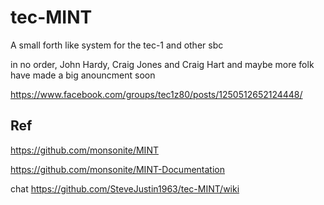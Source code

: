 # tec-MINT
A small forth like system for the tec-1 and other sbc

in no order, John Hardy, Craig Jones and Craig Hart and maybe more folk have made a big anouncment soon

https://www.facebook.com/groups/tec1z80/posts/1250512652124448/ 


## Ref
https://github.com/monsonite/MINT

https://github.com/monsonite/MINT-Documentation

chat https://github.com/SteveJustin1963/tec-MINT/wiki
